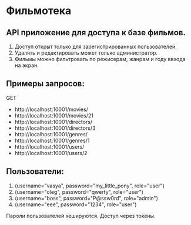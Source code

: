 Фильмотека
=======
API приложение для доступа к базе фильмов. 
------------
1. Доступ открыт только для зарегистрированных пользователей.
2. Удалять и редактировать может только администратор.
3. Фильмы можно фильтровать по режисерам, жанрам и году ввхода на экран.

Примеры запросов:
-------------
GET
* http://localhost:10001/movies/
* http://localhost:10001/movies/21
* http://localhost:10001/directors/
* http://localhost:10001/directors/3
* http://localhost:10001/genres/
* http://localhost:10001/genres/1
* http://localhost:10001/users/
* http://localhost:10001/users/2

Пользователи:
------
1. (username="vasya", password="my_little_pony", role="user")
2. (username="oleg", password="qwerty", role="user")
3. (username="boss", password="P@ssw0rd", role="admin")
4. (username="eee", password="1234", role="user")

Пароли пользователей хешируются.
Доступ через токены.

